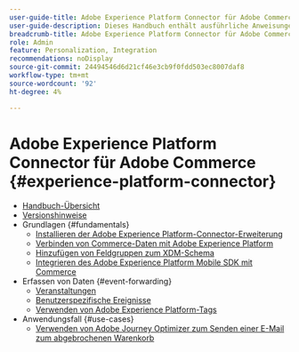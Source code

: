 ```yaml
---
user-guide-title: Adobe Experience Platform Connector für Adobe Commerce
user-guide-description: Dieses Handbuch enthält ausführliche Anweisungen zur Verwendung von Adobe Experience Platform Connector für Adobe Commerce.
breadcrumb-title: Adobe Experience Platform Connector für Adobe Commerce
role: Admin
feature: Personalization, Integration
recommendations: noDisplay
source-git-commit: 24494546d6d21cf46e3cb9f0fdd503ec8007daf8
workflow-type: tm+mt
source-wordcount: '92'
ht-degree: 4%

---
```


# Adobe Experience Platform Connector für Adobe Commerce {#experience-platform-connector}

- [Handbuch-Übersicht](overview.md)
- [Versionshinweise](release-notes.md)
- Grundlagen {#fundamentals}
   - [Installieren der Adobe Experience Platform-Connector-Erweiterung](install.md)
   - [Verbinden von Commerce-Daten mit Adobe Experience Platform](connect-data.md)
   - [Hinzufügen von Feldgruppen zum XDM-Schema](update-xdm.md)
   - [Integrieren des Adobe Experience Platform Mobile SDK mit Commerce](mobile-sdk-epc.md)
- Erfassen von Daten {#event-forwarding}
   - [Veranstaltungen](events.md)
   - [Benutzerspezifische Ereignisse](custom-events.md)
   - [Verwenden von Adobe Experience Platform-Tags](using-tags.md)
- Anwendungsfall {#use-cases}
   - [Verwenden von Adobe Journey Optimizer zum Senden einer E-Mail zum abgebrochenen Warenkorb](using-ajo.md)
